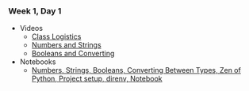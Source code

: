 ### Week 1, Day 1
* Videos
  * [Class Logistics]()
  * [Numbers and Strings]()
  * [Booleans and Converting]()
* Notebooks
  * [Numbers, Strings, Booleans, Converting Between Types, Zen of Python, Project setup, direnv, Notebook](w1d1.ipynb)
